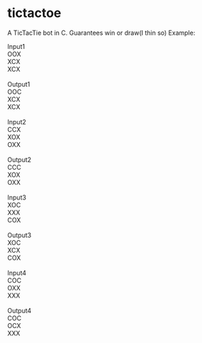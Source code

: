 tictactoe
=========

A TicTacTie bot in C. Guarantees win or draw(I thin so)
Example:

Input1<br />
OOX<br />
XCX<br />
XCX<br />
<br />
Output1<br />
OOC<br />
XCX<br />
XCX<br />
<br />
Input2<br />
CCX<br />
XOX<br />
OXX<br />
<br />
Output2<br />
CCC<br />
XOX<br />
OXX<br />
<br />
Input3<br />
XOC<br />
XXX<br />
COX<br />
<br />
Output3<br />
XOC<br />
XCX<br />
COX<br />
<br />
Input4<br />
COC<br />
OXX<br />
XXX<br />
<br />
Output4<br />
COC<br />
OCX<br />
XXX<br />
<br />

